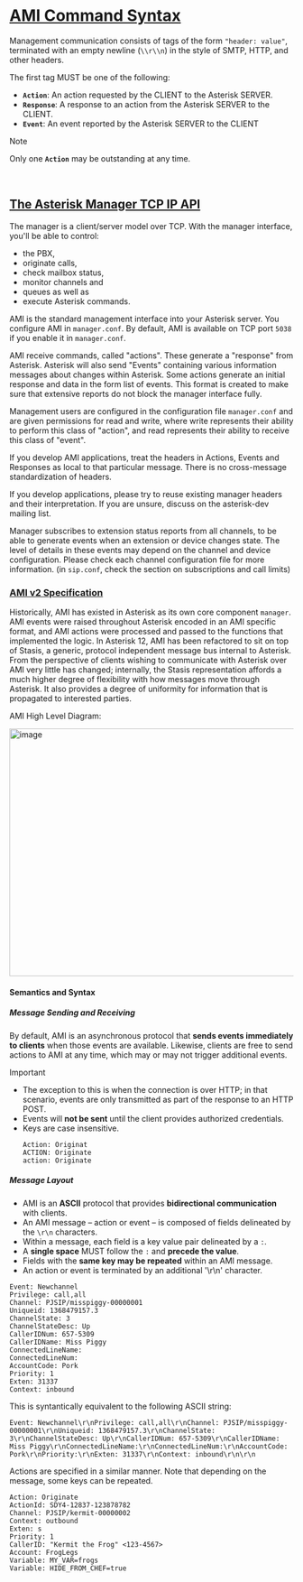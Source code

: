 # [AMI Command Syntax](https://docs.asterisk.org/Configuration/Interfaces/Asterisk-Manager-Interface-AMI/AMI-Command-Syntax/)

Management communication consists of tags of the form `"header: value"`, terminated with an empty newline (`\\r\\n`) in the style of SMTP, HTTP, and other headers.

The first tag MUST be one of the following:

*   **`Action`**: An action requested by the CLIENT to the Asterisk SERVER.
*   **`Response`**: A response to an action from the Asterisk SERVER to the CLIENT.
*   **`Event`**: An event reported by the Asterisk SERVER to the CLIENT

> [!NOTE]
>  Only one **`Action`** may be outstanding at any time.

<br/>

## [The Asterisk Manager TCP IP API](https://docs.asterisk.org/Configuration/Interfaces/Asterisk-Manager-Interface-AMI/The-Asterisk-Manager-TCP-IP-API/)

The manager is a client/server model over TCP. With the manager interface, you'll be able to control:

*   the PBX,
*   originate calls,
*   check mailbox status,
*   monitor channels and
*   queues as well as
*   execute Asterisk commands.

AMI is the standard management interface into your Asterisk server. You configure AMI in `manager.conf`. By default, AMI is available on TCP port `5038` if you enable it in `manager.conf`.

AMI receive commands, called "actions". These generate a "response" from Asterisk. Asterisk will also send "Events" containing various information messages about changes within Asterisk. Some actions generate an initial response and data in the form list of events. This format is created to make sure that extensive reports do not block the manager interface fully.

Management users are configured in the configuration file `manager.conf` and are given permissions for read and write, where write represents their ability to perform this class of "action", and read represents their ability to receive this class of "event".

If you develop AMI applications, treat the headers in Actions, Events and Responses as local to that particular message. There is no cross-message standardization of headers.

If you develop applications, please try to reuse existing manager headers and their interpretation. If you are unsure, discuss on the asterisk-dev mailing list.

Manager subscribes to extension status reports from all channels, to be able to generate events when an extension or device changes state. The level of details in these events may depend on the channel and device configuration. Please check each channel configuration file for more information. (in `sip.conf`, check the section on subscriptions and call limits)


### [AMI v2 Specification](https://docs.asterisk.org/Configuration/Interfaces/Asterisk-Manager-Interface-AMI/AMI-v2-Specification/)

Historically, AMI has existed in Asterisk as its own core component `manager`. AMI events were raised throughout Asterisk encoded in an AMI specific format, and AMI actions were processed and passed to the functions that implemented the logic. In Asterisk 12, AMI has been refactored to sit on top of Stasis, a generic, protocol independent message bus internal to Asterisk. From the perspective of clients wishing to communicate with Asterisk over AMI very little has changed; internally, the Stasis representation affords a much higher degree of flexibility with how messages move through Asterisk. It also provides a degree of uniformity for information that is propagated to interested parties.

AMI High Level Diagram:

<img width="790" height="439" alt="image" src="https://github.com/user-attachments/assets/463fe17f-62a8-4a29-8fa9-7318a0ad02ec" />


#### Semantics and Syntax

##### Message Sending and Receiving

By default, AMI is an asynchronous protocol that **sends events immediately to clients** when those events are available. Likewise, clients are free to send actions to AMI at any time, which may or may not trigger additional events.

> [!IMPORTANT]
> *   The exception to this is when the connection is over HTTP; in that scenario, events are only transmitted as part of the response to an HTTP POST.
> *   Events will **not be sent** until the client provides authorized credentials.
> *   Keys are case insensitive.
>     ```
>     Action: Originat
>     ACTION: Originate
>     action: Originate
>     ```

##### Message Layout

*   AMI is an **ASCII** protocol that provides **bidirectional communication** with clients.
*   An AMI message – action or event – is composed of fields delineated by the `\r\n` characters.
*   Within a message, each field is a key value pair delineated by a `:`.
*   A **single space** MUST follow the `:` and **precede the value**.
*   Fields with the **same key may be repeated** within an AMI message.
*   An action or event is terminated by an additional '\r\n' character.

```env
Event: Newchannel
Privilege: call,all
Channel: PJSIP/misspiggy-00000001
Uniqueid: 1368479157.3
ChannelState: 3
ChannelStateDesc: Up
CallerIDNum: 657-5309
CallerIDName: Miss Piggy
ConnectedLineName:
ConnectedLineNum:
AccountCode: Pork
Priority: 1
Exten: 31337
Context: inbound
```

This is syntantically equivalent to the following ASCII string:

```
Event: Newchannel\r\nPrivilege: call,all\r\nChannel: PJSIP/misspiggy-00000001\r\nUniqueid: 1368479157.3\r\nChannelState: 3\r\nChannelStateDesc: Up\r\nCallerIDNum: 657-5309\r\nCallerIDName: Miss Piggy\r\nConnectedLineName:\r\nConnectedLineNum:\r\nAccountCode: Pork\r\nPriority:\r\nExten: 31337\r\nContext: inbound\r\n\r\n
```

Actions are specified in a similar manner. Note that depending on the message, some keys can be repeated.

```env
Action: Originate
ActionId: SDY4-12837-123878782
Channel: PJSIP/kermit-00000002
Context: outbound
Exten: s
Priority: 1
CallerID: "Kermit the Frog" <123-4567>
Account: FrogLegs
Variable: MY_VAR=frogs
Variable: HIDE_FROM_CHEF=true
```

